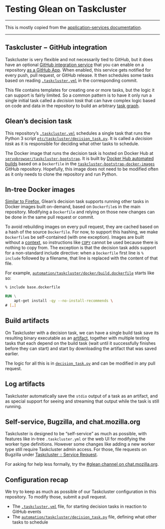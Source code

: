# Testing Glean on Taskcluster

---

This is mostly copied from the [application-services documentation](https://github.com/mozilla/application-services/blob/496e5b54911fc4d2db2287e297e6391710353121/automation/taskcluster/README.md).


---

## Taskcluster − GitHub integration

Taskcluster is very flexible and not necessarily tied to GitHub,
but it does have an optional [GitHub integration service] that you can enable
on a repository [as a GitHub App].
When enabled, this service gets notified for every push, pull request, or GitHub release.
It then schedules some tasks based on reading [`.taskcluster.yml`] in the corresponding commit.

This file contains templates for creating one or more tasks,
but the logic it can support is fairly limited.
So a common pattern is to have it only run a single initial task called a *decision task*
that can have complex logic based on code and data in the repository
to build an arbitrary [task graph].

[GitHub integration service]: https://docs.taskcluster.net/docs/manual/using/github
[as a GitHub App]: https://github.com/apps/taskcluster
[`.taskcluster.yml`]: https://docs.taskcluster.net/docs/reference/integrations/taskcluster-github/docs/taskcluster-yml-v1
[task graph]: https://docs.taskcluster.net/docs/manual/using/task-graph


## Glean’s decision task

This repository’s [`.taskcluster.yml`][tc.yml] schedules a single task
that runs the Python 3 script [`etc/taskcluster/decision_task.py`](decision_task.py).
It is called a *decision task* as it is responsible for deciding what other tasks to schedule.

The Docker image that runs the decision task
is hosted on Docker Hub at [`servobrowser/taskcluster-bootstrap`][hub].
It is built by [Docker Hub automated builds] based on a `Dockerfile`
in the [`taskcluster-bootstrap-docker-images`] GitHub repository.
Hopefully, this image does not need to be modified often
as it only needs to clone the repository and run Python.

[tc.yml]: ../../.taskcluster.yml
[hub]: https://hub.docker.com/r/servobrowser/taskcluster-bootstrap/
[Docker Hub automated builds]: https://docs.docker.com/docker-hub/builds/
[`taskcluster-bootstrap-docker-images`]: https://github.com/servo/taskcluster-bootstrap-docker-images/


## In-tree Docker images

[Similar to Firefox][firefox], Glean’s decision task supports running other tasks in
Docker images built on-demand, based on `Dockerfile`s in the main repository.  Modifying a
`Dockerfile` and relying on those new changes can be done in the same pull request or commit.

To avoid rebuilding images on every pull request,
they are cached based on a hash of the source `Dockerfile`.
For now, to support this hashing, we make `Dockerfile`s be self-contained (with one exception).
Images are built without a [context],
so instructions like [`COPY`] cannot be used because there is nothing to copy from.
The exception is that the decision task adds support for a non-standard include directive:
when a `Dockerfile` first line is `% include` followed by a filename,
that line is replaced with the content of that file.

For example,
[`automation/taskcluster/docker/build.dockerfile`](docker/build.dockerfile) starts like so:

```Dockerfile
% include base.dockerfile

RUN \
    apt-get install -qy --no-install-recommends \
# […]
```

[firefox]: https://firefox-source-docs.mozilla.org/taskcluster/taskcluster/docker-images.html
[context]: https://docs.docker.com/engine/reference/commandline/build/#extended-description
[`COPY`]: https://docs.docker.com/engine/reference/builder/#copy


## Build artifacts

On Taskcluster with a decision task,
we can have a single build task save its resulting binary executable as an [artifact],
together with multiple testing tasks that each depend on the build task
(wait until it successfully finishes before they can start)
and start by downloading the artifact that was saved earlier.

The logic for all this is in [`decision_task.py`](decision_task.py)
and can be modified in any pull request.

[artifact]: https://docs.taskcluster.net/docs/manual/using/artifacts


## Log artifacts

Taskcluster automatically save the `stdio` output of a task as an artifact,
and as special support for seeing and streaming that output while the task is still running.


## Self-service, Bugzilla, and chat.mozilla.org

Taskcluster is designed to be “self-service” as much as possible,
with features like in-tree `.taskcluster.yml`
or the web UI for modifying the worker type definitions.
However some changes like adding a new worker type still require Taskcluster admin access.
For those, file requests on Bugzilla under [Taskcluster :: Service Request][req].

For asking for help less formally, try the [#glean channel on chat.mozilla.org](https://chat.mozilla.org/#/room/#glean:mozilla.org).

[req]: https://bugzilla.mozilla.org/enter_bug.cgi?product=Taskcluster&component=Service%20Request


## Configuration recap

We try to keep as much as possible of our Taskcluster configuration in this repository.
To modify those, submit a pull request.

* The [`.taskcluster.yml`][tc.yml] file,
  for starting decision tasks in reaction to GitHub events
* The [`automation/taskcluster/decision_task.py`](decision_task.py) file,
  defining what other tasks to schedule

